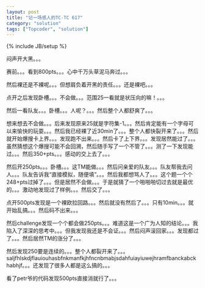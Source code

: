 ```yaml
---
layout: post
title: "记一场感人的TC-TC 617"
category: "solution"
tags: ["Topcoder", "solution"]
---
```

{% include JB/setup %}

闷声开大黑。。。

赛前。。。看到800pts。。。心中千万头草泥马奔过。。。

然后裸还是不裸呢。。。但想肩负着开黑的责任。。。还是裸吧。。。

点开之后发现卧槽。。。不会做。。。范围25一看就是状压向的嘛！。。。

然后一看队友。。。卧槽。。。人呢？。。。然后整个人都舒爽了。。。

想来想去不会做。。。后来发现原来25就是字符集-1。。。然后肯定能有一个字母可以来愉快的玩耍。。。然后我已经裸了近30min了。。。整个人都快裂开来了。。。然后就开始爆搜卡上界。。。发现跑不出来。。。然后卡了上下界。。。发现居然能过了。。。虽然猜想这个爆搜可能不会回溯，然后随手写了一个不管了。。。测了一下发现能过。。。然后350+pts。。。感动的交上去了。。。

然后开250pts。。。卧槽。。。这TM能做。。。然后问亲爱的队友。。。队友帮我去问人。。。队友告诉我“直接模拟，随便填”。。。然后我都想骂人了。。。这个题一个个248+pts过掉了。。。但是居然不会做。。。于是就猜了一个啪啪啪切过去就是最优的。。。激动地发现过了样例。。。然后交了。。。

点开500pts发现是一个裸欧拉回路。。。然后就没有然后了。。。只有10min。。。就开始乱搞。。。然后码不出来。。。

然后challenge发现一个个都会做250pts。。。难道这是一个广为人知的结论。。。我陷入了深深的思考中。。。但我发现我还是不会证。。。然后闷声滚回家。。。发现都过了。。。然后居然TM的涨分了。。。

然后发现250要是连续的。。。整个人都裂开来了。。。saljfhlskdjflauiouhasbfnkmanfkjhfncnbmabjsdahfuiayiuwejhramfbanckabckhabhjf。。。还发现了很多人都是这么搞的。。。

看了petr爷的代码发现500pts直接消就行了。。。